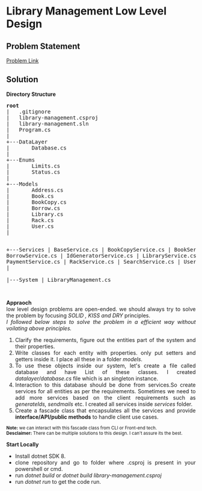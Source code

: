 <h1>Library Management Low Level Design</h1>
<h2>Problem Statement</h2>
<a href="https://workat.tech/machine-coding/practice/design-library-management-system-jgjrv8q8b136">Problem Link</a>
<h2>Solution</h2>
<b>Directory Structure</b>
<pre>
<b>root</b>
|   .gitignore
|   library-management.csproj
|   library-management.sln
|   Program.cs
|  
+---DataLayer
|       Database.cs
|       
+---Enums
|       Limits.cs
|       Status.cs
|       
+---Models
|       Address.cs
|       Book.cs
|       BookCopy.cs
|       Borrow.cs
|       Library.cs
|       Rack.cs
|       User.cs
|       

+---Services
|       BaseService.cs
|       BookCopyService.cs
|       BookService.cs
|       BorrowService.cs
|       IdGeneratorService.cs
|       LibraryService.cs
|       PaymentService.cs
|       RackService.cs
|       SearchService.cs
|       UserService.cs
|       
|---System
|        LibraryManagement.cs
        

</pre>
<b>Appraoch</b>
<article style="text-align:justify">
low level design problems are open-ended. we should always try to solve the problem by focusing <i>SOLID , KISS and DRY</i> principles.
<br/>
<i> I followed below steps to solve the problem in a efficient way without voilating above principles.</i>
<ol>
<li>
 Clarify the requirements, figure out the entities part of the system and their properties.
</li>
<li>
Write classes for each entity with properties. only put setters and getters inside it. I place all these in a folder <i>models</i>.
</li>
<li>
To use these objects inside our system, let's create a file called database and have List of these classes. I created <i>datalayer/database.cs</i> file which is an singleton instance.
</li>
<li>
Interaction to this database should be done from services.So create services for all entities as per the requirements.
Sometimes we need to add more services based on the client requirements such as <i>generateIds, sendmails</i> etc. I created all services inside <i>services</i> folder.
</li>
<li>
Create a fascade class that encapsulates all the services and provide <b>interface/API/public methods</b> to handle client use cases.
</li>
</ol>
<small><b>Note:</b> we can interact with this fascade class from CLI or Front-end tech.</small>
<br/>
<small><b>Desclaimer:</b> There can be multiple solutions to this design. I can't assure its the best.
<br/>
</small>

<b>Start Locally</b>
<ul>
<li> Install dotnet SDK 8.
</li>
<li> clone repository and go to folder where .csproj is present in your powershell or cmd.
</li>
<li>
   run <i>dotnet build</i> or <i>dotnet build library-management.csproj</i>
</li>
<li>
  run <i>dotnet run</i> to get the code run.
</li>

</ul>
</article>
